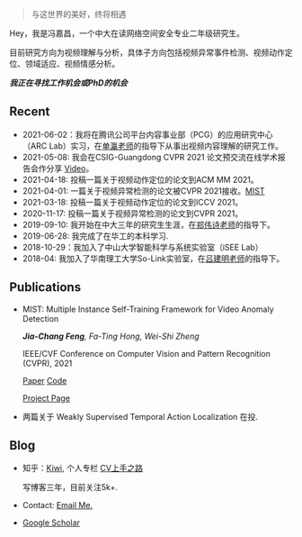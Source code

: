 
> 与这世界的美好，终将相遇

Hey，我是冯嘉昌，一个中大在读网络空间安全专业二年级研究生。

目前研究方向为视频理解与分析，具体子方向包括视频异常事件检测、视频动作定位、领域适应、视频情感分析。

***我正在寻找工作机会或PhD的机会***

## Recent
- 2021-06-02：我将在腾讯公司平台内容事业部（PCG）的应用研究中心（ARC Lab）实习，在[单瀛老师](https://scholar.google.com/citations?user=4oXBp9UAAAAJ&hl=zh-CN&oi=ao)的指导下从事出视频内容理解的研究工作。
- 2021-05-08: 我会在CSIG-Guangdong CVPR 2021 论文预交流在线学术报告会作分享 [Video](https://www.bilibili.com/video/BV1DN411o7xp?p=11)。
- 2021-04-18: 投稿一篇关于视频动作定位的论文到ACM MM 2021。
- 2021-04-01: 一篇关于视频异常检测的论文被CVPR 2021接收。[MIST](https://arxiv.org/abs/2104.01633)
- 2021-03-18: 投稿一篇关于视频动作定位的论文到ICCV 2021。
- 2020-11-17: 投稿一篇关于视频异常检测的论文到CVPR 2021。
- 2019-09-10: 我开始在中大三年的研究生生涯，在[郑伟诗老师](https://scholar.google.com/citations?user=AwqDDGoAAAAJ&hl=zh-CN&oi=ao)的指导下。
- 2019-06-28: 我完成了在华工的本科学习.
- 2018-10-29：我加入了中山大学智能科学与系统实验室（iSEE Lab）
- 2018-04: 我加入了华南理工大学So-Link实验室，在[吕建明老师](https://scholar.google.com/citations?user=nnY3bxgAAAAJ&hl=zh-CN&oi=ao)的指导下。

## Publications
- MIST: Multiple Instance Self-Training Framework for Video Anomaly Detection

  _**Jia-Chang Feng**, Fa-Ting Hong, Wei-Shi Zheng_
  
  IEEE/CVF Conference on Computer Vision and Pattern Recognition (CVPR), 2021
  
    [Paper](https://arxiv.org/abs/2104.01633) [Code](https://github.com/fjchange/MIST_VAD)
    
    [Project Page](https://kiwi-fung.win/2021/04/28/MIST/)
    
- 两篇关于 Weakly Supervised Temporal Action Localization 在投.    

## Blog
- 知乎：[Kiwi](https://www.zhihu.com/people/feng-jia-chang), 个人专栏 [CV上手之路](https://www.zhihu.com/column/cv-newcomers)
  
  写博客三年，目前关注5k+.

- Contact: [Email Me.](fjchange@hotmail.com)
- [Google Scholar](https://scholar.google.com/citations?user=C-tYVeQAAAAJ&hl=zh-CN&oi=ao)
